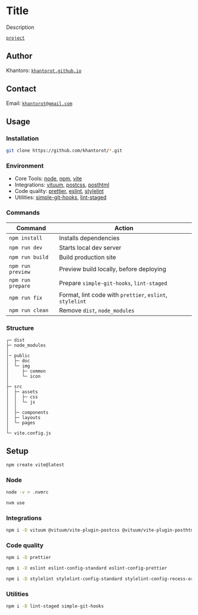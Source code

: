 # Title

Description

[`project`](https://khantorot.github.io/*)

## Author

Khantoro: [`khantorot.github.io`](https://khantorot.github.io)

## Contact

Email: [`khantorot@gmail.com`](mailto:khantorot@gmail.com)

## Usage

### Installation

```bash
git clone https://github.com/khantorot/*.git
```

### Environment

- Core Tools: [node](https://nodejs.org), [npm](https://npmjs.com), [vite](https://vitejs.dev)
- Integrations: [vituum](https://vituum.dev), [postcss](https://postcss.org), [posthtml](https://posthtml.org)
- Code quality: [prettier](https://prettier.io), [eslint](https://eslint.org), [stylelint](https://stylelint.io)
- Utilities: [simple-git-hooks](https://github.com/toplenboren/simple-git-hooks), [lint-staged](https://github.com/lint-staged/lint-staged)

### Commands

| Command           | Action                                                   |
| ----------------- | -------------------------------------------------------- |
| `npm install`     | Installs dependencies                                    |
| `npm run dev`     | Starts local dev server                                  |
| `npm run build`   | Build production site                                    |
| `npm run preview` | Preview build locally, before deploying                  |
| `npm run prepare` | Prepare `simple-git-hooks`, `lint-staged`                |
| `npm run fix`     | Format, lint code with `prettier`, `eslint`, `stylelint` |
| `npm run clean`   | Remove `dist`, `node_modules`                            |

### Structure

```
┌─ dist
├─ node_modules
│
│─ public
│  ├─ doc
│  └─ img
│     ├─ common
│     └─ icon
│
├─ src
│  ├─ assets
│  │  ├─ css
│  │  └─ js
│  │
│  ├─ components
│  ├─ layouts
│  └─ pages
│
└─ vite.config.js
```

## Setup

```bash
npm create vite@latest
```

### Node

```bash
node -v > .nvmrc
```

```bash
nvm use
```

### Integrations

```bash
npm i -D vituum @vituum/vite-plugin-postcss @vituum/vite-plugin-posthtml
```

### Code quality

```bash
npm i -D prettier
```

```bash
npm i -D eslint eslint-config-standard eslint-config-prettier
```

```bash
npm i -D stylelint stylelint-config-standard stylelint-config-recess-order
```

### Utilities

```bash
npm i -D lint-staged simple-git-hooks
```

